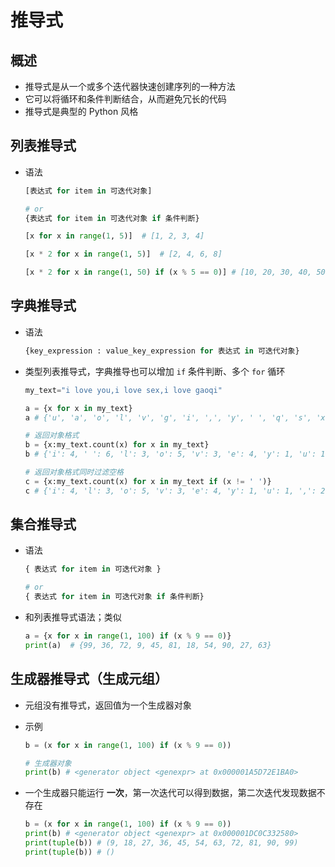 # 推导式

## 概述

+ 推导式是从一个或多个迭代器快速创建序列的一种方法
+ 它可以将循环和条件判断结合，从而避免冗长的代码
+ 推导式是典型的 Python 风格

## 列表推导式

+ 语法

  ```py
  [表达式 for item in 可迭代对象]

  # or
  {表达式 for item in 可迭代对象 if 条件判断}
  ```

  ```py
  [x for x in range(1, 5)]  # [1, 2, 3, 4]

  [x * 2 for x in range(1, 5)]  # [2, 4, 6, 8]

  [x * 2 for x in range(1, 50) if (x % 5 == 0)] # [10, 20, 30, 40, 50, 60, 70, 80, 90]
  ```

## 字典推导式

+ 语法

  ```py
  {key_expression : value_key_expression for 表达式 in 可迭代对象}
  ```

+ 类型列表推导式，字典推导也可以增加 `if` 条件判断、多个 `for` 循环

  ```py
  my_text="i love you,i love sex,i love gaoqi"

  a = {x for x in my_text}
  a # {'u', 'a', 'o', 'l', 'v', 'g', 'i', ',', 'y', ' ', 'q', 's', 'x', 'e'}

  # 返回对象格式
  b = {x:my_text.count(x) for x in my_text}
  b # {'i': 4, ' ': 6, 'l': 3, 'o': 5, 'v': 3, 'e': 4, 'y': 1, 'u': 1, ',': 2, 's': 1, 'x': 1, 'g': 1, 'a': 1, 'q': 1}

  # 返回对象格式同时过滤空格
  c = {x:my_text.count(x) for x in my_text if (x != ' ')}
  c # {'i': 4, 'l': 3, 'o': 5, 'v': 3, 'e': 4, 'y': 1, 'u': 1, ',': 2, 's': 1, 'x': 1, 'g': 1, 'a': 1, 'q': 1}
  ```

## 集合推导式

+ 语法

  ```py
  { 表达式 for item in 可迭代对象 }

  # or
  { 表达式 for item in 可迭代对象 if 条件判断}
  ```

+ 和列表推导式语法；类似

  ```py
  a = {x for x in range(1, 100) if (x % 9 == 0)}
  print(a)  # {99, 36, 72, 9, 45, 81, 18, 54, 90, 27, 63}
  ```

## 生成器推导式（生成元组）

+ 元组没有推导式，返回值为一个生成器对象
+ 示例

  ```py
  b = (x for x in range(1, 100) if (x % 9 == 0))

  # 生成器对象
  print(b) # <generator object <genexpr> at 0x000001A5D72E1BA0>
  ```

+ 一个生成器只能运行 **一次**，第一次迭代可以得到数据，第二次迭代发现数据不存在

  ```py
  b = (x for x in range(1, 100) if (x % 9 == 0))
  print(b) # <generator object <genexpr> at 0x000001DC0C332580>
  print(tuple(b)) # (9, 18, 27, 36, 45, 54, 63, 72, 81, 90, 99)
  print(tuple(b)) # ()
  ```
